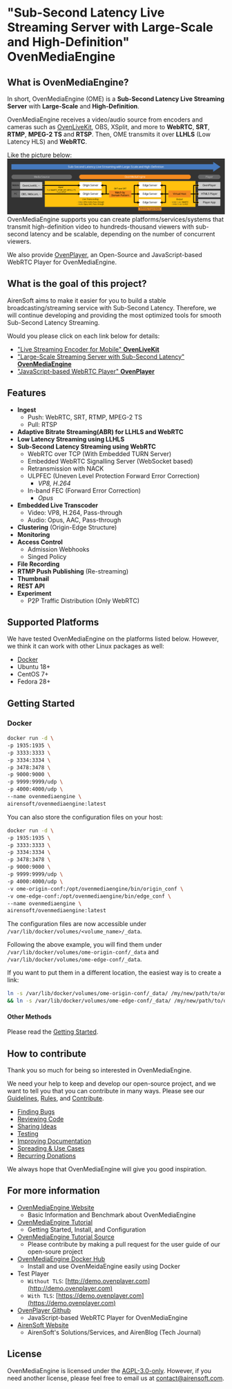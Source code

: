 # "Sub-Second Latency Live Streaming Server with Large-Scale and High-Definition" OvenMediaEngine


## What is OvenMediaEngine?

In short, OvenMediaEngine (OME) is a <b>Sub-Second Latency Live Streaming Server</b> with <b>Large-Scale</b> and <b>High-Definition</b>.

OvenMediaEngine receives a video/audio source from encoders and cameras such as [OvenLiveKit](https://www.ovenmediaengine.com/olk), OBS, XSplit, and more to <b>WebRTC</b>, <b>SRT</b>, <b>RTMP</b>, <b>MPEG-2 TS</b> and <b>RTSP</b>.  Then, OME transmits it over <b>LLHLS</b> (Low Latency HLS) and <b>WebRTC</b>.

Like the picture below:
<img src="dist/OME_LLHLS_220610.svg" style="max-width: 100%; height: auto;">
OvenMediaEngine supports you can create platforms/services/systems that transmit high-definition video to hundreds-thousand viewers with sub-second latency and be scalable, depending on the number of concurrent viewers.

We also provide [OvenPlayer](https://github.com/AirenSoft/OvenPlayer), an Open-Source and JavaScript-based WebRTC Player for OvenMediaEngine.


## What is the goal of this project?

AirenSoft aims to make it easier for you to build a stable broadcasting/streaming service with Sub-Second Latency.
Therefore, we will continue developing and providing the most optimized tools for smooth Sub-Second Latency Streaming.

Would you please click on each link below for details:
* ["Live Streaming Encoder for Mobile" <b>OvenLiveKit](https://www.ovenmediaengine.com/olk)</b>
* ["Large-Scale Streaming Server with Sub-Second Latency" <b>OvenMediaEngine](https://www.ovenmediaengine.com/ome)</b>
* ["JavaScript-based WebRTC Player" <b>OvenPlayer](https://www.ovenmediaengine.com/ovenplayer)</b>


## Features

* <b>Ingest</b>
  * Push: WebRTC, SRT, RTMP, MPEG-2 TS
  * Pull: RTSP
* <b>Adaptive Bitrate Streaming(ABR) for LLHLS and WebRTC</b>
* <b>Low Latency Streaming using LLHLS</b> 
* <b>Sub-Second Latency Streaming using WebRTC</b>
  * WebRTC over TCP (With Embedded TURN Server)
  * Embedded WebRTC Signalling Server (WebSocket based)
  * Retransmission with NACK
  * ULPFEC (Uneven Level Protection Forward Error Correction)
    * <i>VP8, H.264</i>
  * In-band FEC (Forward Error Correction)
    * <i>Opus</i>
* <b>Embedded Live Transcoder</b>
  * Video: VP8, H.264, Pass-through
  * Audio: Opus, AAC, Pass-through
* <b>Clustering</b> (Origin-Edge Structure)
* <b>Monitoring</b>
* <b>Access Control</b>
  * Admission Webhooks
  * Singed Policy
* <b>File Recording</b>
* <b>RTMP Push Publishing</b> (Re-streaming)
* <b>Thumbnail</b>
* <b>REST API</b>
* <b>Experiment</b>
  * P2P Traffic Distribution (Only WebRTC)


## Supported Platforms

We have tested OvenMediaEngine on the platforms listed below. However, we think it can work with other Linux packages as well:

* [Docker](https://hub.docker.com/r/airensoft/ovenmediaengine)
* Ubuntu 18+
* CentOS 7+
* Fedora 28+


## Getting Started

### Docker

```bash
docker run -d \
-p 1935:1935 \
-p 3333:3333 \
-p 3334:3334 \
-p 3478:3478 \
-p 9000:9000 \
-p 9999:9999/udp \
-p 4000:4000/udp \
--name ovenmediaengine \
airensoft/ovenmediaengine:latest
```

You can also store the configuration files on your host:

```bash
docker run -d \
-p 1935:1935 \
-p 3333:3333 \
-p 3334:3334 \
-p 3478:3478 \
-p 9000:9000 \
-p 9999:9999/udp \
-p 4000:4000/udp \
-v ome-origin-conf:/opt/ovenmediaengine/bin/origin_conf \
-v ome-edge-conf:/opt/ovenmediaengine/bin/edge_conf \
--name ovenmediaengine \
airensoft/ovenmediaengine:latest
```

The configuration files are now accessible under `/var/lib/docker/volumes/<volume_name>/_data`.

Following the above example, you will find them under `/var/lib/docker/volumes/ome-origin-conf/_data` and `/var/lib/docker/volumes/ome-edge-conf/_data`.

If you want to put them in a different location, the easiest way is to create a link:
```bash
ln -s /var/lib/docker/volumes/ome-origin-conf/_data/ /my/new/path/to/ome-origin-conf \
&& ln -s /var/lib/docker/volumes/ome-edge-conf/_data/ /my/new/path/to/ome-edge-conf
```

#### Other Methods

Please read the [Getting Started](https://airensoft.gitbook.io/ovenmediaengine/getting-started).


## How to contribute

Thank you so much for being so interested in OvenMediaEngine.

We need your help to keep and develop our open-source project, and we want to tell you that you can contribute in many ways. Please see our [Guidelines](CONTRIBUTING.md), [Rules](CODE_OF_CONDUCT.md), and [Contribute](https://www.ovenmediaengine.com/contribute).

- [Finding Bugs](https://github.com/AirenSoft/OvenMediaEngine/blob/master/CONTRIBUTING.md#finding-bugs)
- [Reviewing Code](https://github.com/AirenSoft/OvenMediaEngine/blob/master/CONTRIBUTING.md#reviewing-code)
- [Sharing Ideas](https://github.com/AirenSoft/OvenMediaEngine/blob/master/CONTRIBUTING.md#sharing-ideas)
- [Testing](https://github.com/AirenSoft/OvenMediaEngine/blob/master/CONTRIBUTING.md#testing)
- [Improving Documentation](https://github.com/AirenSoft/OvenMediaEngine/blob/master/CONTRIBUTING.md#improving-documentation)
- [Spreading & Use Cases](https://github.com/AirenSoft/OvenMediaEngine/blob/master/CONTRIBUTING.md#spreading--use-cases)
- [Recurring Donations](https://github.com/AirenSoft/OvenMediaEngine/blob/master/CONTRIBUTING.md#recurring-donations)

We always hope that OvenMediaEngine will give you good inspiration.


## For more information

* [OvenMediaEngine Website](https://ovenmediaengine.com) 
  * Basic Information and Benchmark about OvenMediaEngine
* [OvenMediaEngine Tutorial](https://airensoft.gitbook.io/ovenmediaengine/)
  * Getting Started, Install, and Configuration
* [OvenMediaEngine Tutorial Source](https://github.com/AirenSoft/OvenMediaEngineDocs)
  * Please contribute by making a pull request for the user guide of our open-soure project
* [OvenMediaEngine Docker Hub](https://hub.docker.com/r/airensoft/ovenmediaengine)
  * Install and use OvenMeidaEngine easily using Docker
* Test Player
  * `Without TLS`: [http://demo.ovenplayer.com](http://demo.ovenplayer.com)
  * `With TLS`: [https://demo.ovenplayer.com](https://demo.ovenplayer.com)
* [OvenPlayer Github](https://github.com/AirenSoft/OvenPlayer)
  * JavaScript-based WebRTC Player for OvenMediaEngine
* [AirenSoft Website](https://www.airensoft.com/)
  * AirenSoft's Solutions/Services, and AirenBlog (Tech Journal)


## License

OvenMediaEngine is licensed under the [AGPL-3.0-only](LICENSE).
However, if you need another license, please feel free to email us at [contact@airensoft.com](mailto:contact@airensoft.com).
